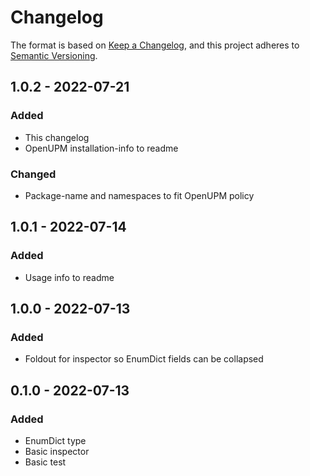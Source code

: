 ﻿# Changelog

The format is based on [Keep a Changelog](https://keepachangelog.com/en/1.0.0/),
and this project adheres
to [Semantic Versioning](https://semver.org/spec/v2.0.0.html).

## 1.0.2 - 2022-07-21

### Added

- This changelog
- OpenUPM installation-info to readme

### Changed

- Package-name and namespaces to fit OpenUPM policy

## 1.0.1 - 2022-07-14

### Added

- Usage info to readme

## 1.0.0 - 2022-07-13

### Added

- Foldout for inspector so EnumDict fields can be collapsed

## 0.1.0 - 2022-07-13

### Added

- EnumDict type
- Basic inspector
- Basic test